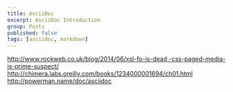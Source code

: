 ```yaml
---
title: AsciiDoc
excerpt: AsciiDoc Introduction
group: Posts
published: false
tags: [asciidoc, markdown]
---
```


http://www.rockweb.co.uk/blog/2014/06/xsl-fo-is-dead,-css-paged-media-is-prime-suspect/
http://chimera.labs.oreilly.com/books/1234000001694/ch01.html
http://powerman.name/doc/asciidoc